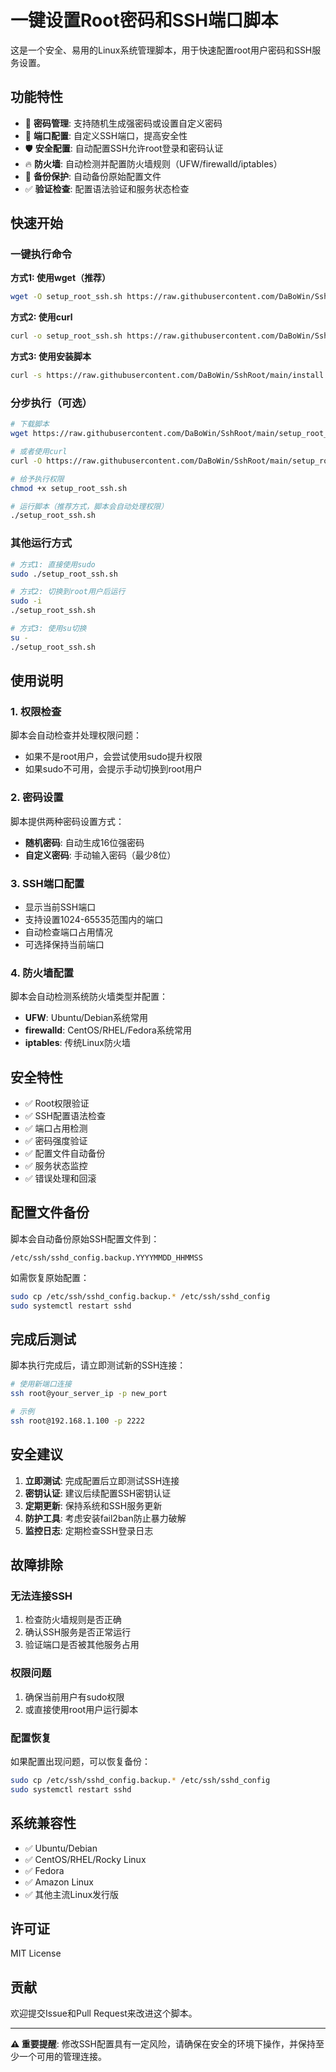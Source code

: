 # 一键设置Root密码和SSH端口脚本

这是一个安全、易用的Linux系统管理脚本，用于快速配置root用户密码和SSH服务设置。

## 功能特性

- 🔐 **密码管理**: 支持随机生成强密码或设置自定义密码
- 🚪 **端口配置**: 自定义SSH端口，提高安全性
- 🛡️ **安全配置**: 自动配置SSH允许root登录和密码认证
- 🔥 **防火墙**: 自动检测并配置防火墙规则（UFW/firewalld/iptables）
- 💾 **备份保护**: 自动备份原始配置文件
- ✅ **验证检查**: 配置语法验证和服务状态检查

## 快速开始

### 一键执行命令

**方式1: 使用wget（推荐）**
```bash
wget -O setup_root_ssh.sh https://raw.githubusercontent.com/DaBoWin/SshRoot/main/setup_root_ssh.sh && chmod +x setup_root_ssh.sh && ./setup_root_ssh.sh
```

**方式2: 使用curl**
```bash
curl -o setup_root_ssh.sh https://raw.githubusercontent.com/DaBoWin/SshRoot/main/setup_root_ssh.sh && chmod +x setup_root_ssh.sh && ./setup_root_ssh.sh
```

**方式3: 使用安装脚本**
```bash
curl -s https://raw.githubusercontent.com/DaBoWin/SshRoot/main/install.sh | bash
```

### 分步执行（可选）

```bash
# 下载脚本
wget https://raw.githubusercontent.com/DaBoWin/SshRoot/main/setup_root_ssh.sh

# 或者使用curl
curl -O https://raw.githubusercontent.com/DaBoWin/SshRoot/main/setup_root_ssh.sh

# 给予执行权限
chmod +x setup_root_ssh.sh

# 运行脚本（推荐方式，脚本会自动处理权限）
./setup_root_ssh.sh
```

### 其他运行方式

```bash
# 方式1: 直接使用sudo
sudo ./setup_root_ssh.sh

# 方式2: 切换到root用户后运行
sudo -i
./setup_root_ssh.sh

# 方式3: 使用su切换
su -
./setup_root_ssh.sh
```

## 使用说明

### 1. 权限检查
脚本会自动检查并处理权限问题：
- 如果不是root用户，会尝试使用sudo提升权限
- 如果sudo不可用，会提示手动切换到root用户

### 2. 密码设置
脚本提供两种密码设置方式：
- **随机密码**: 自动生成16位强密码
- **自定义密码**: 手动输入密码（最少8位）

### 3. SSH端口配置
- 显示当前SSH端口
- 支持设置1024-65535范围内的端口
- 自动检查端口占用情况
- 可选择保持当前端口

### 4. 防火墙配置
脚本会自动检测系统防火墙类型并配置：
- **UFW**: Ubuntu/Debian系统常用
- **firewalld**: CentOS/RHEL/Fedora系统常用  
- **iptables**: 传统Linux防火墙

## 安全特性

- ✅ Root权限验证
- ✅ SSH配置语法检查
- ✅ 端口占用检测
- ✅ 密码强度验证
- ✅ 配置文件自动备份
- ✅ 服务状态监控
- ✅ 错误处理和回滚

## 配置文件备份

脚本会自动备份原始SSH配置文件到：
```
/etc/ssh/sshd_config.backup.YYYYMMDD_HHMMSS
```

如需恢复原始配置：
```bash
sudo cp /etc/ssh/sshd_config.backup.* /etc/ssh/sshd_config
sudo systemctl restart sshd
```

## 完成后测试

脚本执行完成后，请立即测试新的SSH连接：

```bash
# 使用新端口连接
ssh root@your_server_ip -p new_port

# 示例
ssh root@192.168.1.100 -p 2222
```

## 安全建议

1. **立即测试**: 完成配置后立即测试SSH连接
2. **密钥认证**: 建议后续配置SSH密钥认证
3. **定期更新**: 保持系统和SSH服务更新
4. **防护工具**: 考虑安装fail2ban防止暴力破解
5. **监控日志**: 定期检查SSH登录日志

## 故障排除

### 无法连接SSH
1. 检查防火墙规则是否正确
2. 确认SSH服务是否正常运行
3. 验证端口是否被其他服务占用

### 权限问题
1. 确保当前用户有sudo权限
2. 或直接使用root用户运行脚本

### 配置恢复
如果配置出现问题，可以恢复备份：
```bash
sudo cp /etc/ssh/sshd_config.backup.* /etc/ssh/sshd_config
sudo systemctl restart sshd
```

## 系统兼容性

- ✅ Ubuntu/Debian
- ✅ CentOS/RHEL/Rocky Linux
- ✅ Fedora
- ✅ Amazon Linux
- ✅ 其他主流Linux发行版

## 许可证

MIT License

## 贡献

欢迎提交Issue和Pull Request来改进这个脚本。

---

**⚠️ 重要提醒**: 修改SSH配置具有一定风险，请确保在安全的环境下操作，并保持至少一个可用的管理连接。
